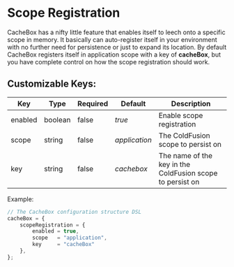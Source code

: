 # Scope Registration

CacheBox has a nifty little feature that enables itself to leech onto a specific scope in memory. It basically can auto-register itself in your environment with no further need for persistence or just to expand its location. By default CacheBox registers itself in application scope with a key of **cacheBox**, but you have complete control on how the scope registration should work.

## Customizable Keys:

| Key     | Type    | Required | Default       | Description                                               |
| ------- | ------- | -------- | ------------- | --------------------------------------------------------- |
| enabled | boolean | false    | _true_        | Enable scope registration                                 |
| scope   | string  | false    | _application_ | The ColdFusion scope to persist on                        |
| key     | string  | false    | _cachebox_    | The name of the key in the ColdFusion scope to persist on |

Example:

```javascript
// The CacheBox configuration structure DSL
cacheBox = {
    scopeRegistration = {
        enabled = true,
        scope   = "application",
        key     = "cacheBox"
    },
};
```
